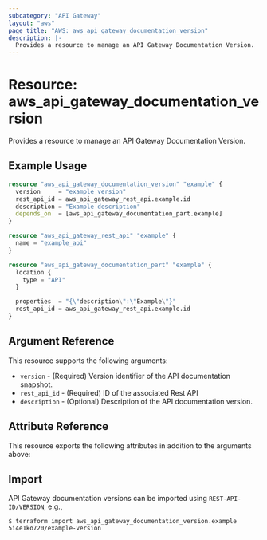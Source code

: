 ```yaml
---
subcategory: "API Gateway"
layout: "aws"
page_title: "AWS: aws_api_gateway_documentation_version"
description: |-
  Provides a resource to manage an API Gateway Documentation Version.
---
```


# Resource: aws_api_gateway_documentation_version

Provides a resource to manage an API Gateway Documentation Version.

## Example Usage

```terraform
resource "aws_api_gateway_documentation_version" "example" {
  version     = "example_version"
  rest_api_id = aws_api_gateway_rest_api.example.id
  description = "Example description"
  depends_on  = [aws_api_gateway_documentation_part.example]
}

resource "aws_api_gateway_rest_api" "example" {
  name = "example_api"
}

resource "aws_api_gateway_documentation_part" "example" {
  location {
    type = "API"
  }

  properties  = "{\"description\":\"Example\"}"
  rest_api_id = aws_api_gateway_rest_api.example.id
}
```

## Argument Reference

This resource supports the following arguments:

* `version` - (Required) Version identifier of the API documentation snapshot.
* `rest_api_id` - (Required) ID of the associated Rest API
* `description` - (Optional) Description of the API documentation version.

## Attribute Reference

This resource exports the following attributes in addition to the arguments above:

## Import

API Gateway documentation versions can be imported using `REST-API-ID/VERSION`, e.g.,

```
$ terraform import aws_api_gateway_documentation_version.example 5i4e1ko720/example-version
```
